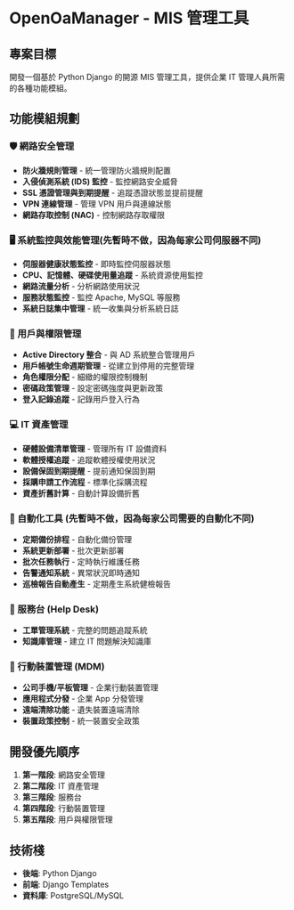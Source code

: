 # OpenOaManager - MIS 管理工具

## 專案目標
開發一個基於 Python Django 的開源 MIS 管理工具，提供企業 IT 管理人員所需的各種功能模組。

## 功能模組規劃

### 🛡️ 網路安全管理
- **防火牆規則管理** - 統一管理防火牆規則配置
- **入侵偵測系統 (IDS) 監控** - 監控網路安全威脅
- **SSL 憑證管理與到期提醒** - 追蹤憑證狀態並提前提醒
- **VPN 連線管理** - 管理 VPN 用戶與連線狀態
- **網路存取控制 (NAC)** - 控制網路存取權限

### 🖥️ 系統監控與效能管理(先暫時不做，因為每家公司伺服器不同)
- **伺服器健康狀態監控** - 即時監控伺服器狀態
- **CPU、記憶體、硬碟使用量追蹤** - 系統資源使用監控
- **網路流量分析** - 分析網路使用狀況
- **服務狀態監控** - 監控 Apache, MySQL 等服務
- **系統日誌集中管理** - 統一收集與分析系統日誌

### 👥 用戶與權限管理
- **Active Directory 整合** - 與 AD 系統整合管理用戶
- **用戶帳號生命週期管理** - 從建立到停用的完整管理
- **角色權限分配** - 細緻的權限控制機制
- **密碼政策管理** - 設定密碼強度與更新政策
- **登入記錄追蹤** - 記錄用戶登入行為

### 💻 IT 資產管理
- **硬體設備清單管理** - 管理所有 IT 設備資料
- **軟體授權追蹤** - 追蹤軟體授權使用狀況
- **設備保固到期提醒** - 提前通知保固到期
- **採購申請工作流程** - 標準化採購流程
- **資產折舊計算** - 自動計算設備折舊

### 🔄 自動化工具 (先暫時不做，因為每家公司需要的自動化不同)
- **定期備份排程** - 自動化備份管理
- **系統更新部署** - 批次更新部署
- **批次任務執行** - 定時執行維護任務
- **告警通知系統** - 異常狀況即時通知
- **巡檢報告自動產生** - 定期產生系統健檢報告

### 🎫 服務台 (Help Desk)
- **工單管理系統** - 完整的問題追蹤系統
- **知識庫管理** - 建立 IT 問題解決知識庫

### 📱 行動裝置管理 (MDM)
- **公司手機/平板管理** - 企業行動裝置管理
- **應用程式分發** - 企業 App 分發管理
- **遠端清除功能** - 遺失裝置遠端清除
- **裝置政策控制** - 統一裝置安全政策

## 開發優先順序
1. **第一階段**: 網路安全管理
2. **第二階段**: IT 資產管理
3. **第三階段**: 服務台
4. **第四階段**: 行動裝置管理
4. **第五階段**: 用戶與權限管理

## 技術棧
- **後端**: Python Django
- **前端**: Django Templates
- **資料庫**: PostgreSQL/MySQL


